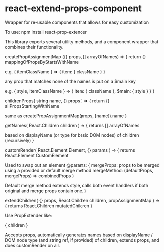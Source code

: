# react-extend-props-component
Wrapper for re-usable components that allows for easy customization

To use: npm install react-prop-extender

This library exports several utility methods, and a component wrapper that combines their functionality.


createPropAssignmentMap ({} props, [] arrayOfNames) => {
  return {} mappingOfPropsByStartsWithName
  
  e.g. { itemClassName } => { item: { className } }

  any prop that matches none of the names is put on a $main key

  e.g. { style, itemClassName } => { item: { className }, $main: { style } }
}


childrenProps( string name, {} props ) => {
  return {} allPropsStartingWithName

  same as createPropAssignmentMap(props, [name]).name
}


getNames( React.Children children ) => {
  returns [] arrayOfNames

  based on displayName (or type for basic DOM nodes) of children (recursively)
}


customRender( React.Element Element, {} params ) => {
  returns React.Element CustomElement

  Used to swap out an element
  @params: {
    mergeProps: props to be merged using a provided or default merge method
    mergeMethod: (defaultProps, mergeProps) => combinedProps
  }

  Default merge method extends style, calls both event handlers if both original and merge props contain one.
}


extendChildren( {} props, React.Children children, propAssignmentMap ) => {
  returns React.Children mutatedChildren
}


Use PropExtender like:

<PropExtender props={props}>
  { children }
</PropExtender>

Accepts props, automatically generates names based on displayName / DOM node type (and string ref, if provided) of children, extends props, and does customRender on all.



